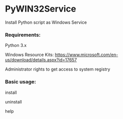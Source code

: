 # PyWIN32Service
Install Python script as Windows Service

### Requirements:
Python 3.x

Windows Resource Kits: https://www.microsoft.com/en-us/download/details.aspx?id=17657

Administrator rights to get access to system registry

### Basic usage:
install

uninstall

help